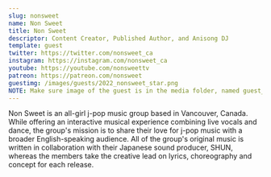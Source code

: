 ```yaml
---
slug: nonsweet
name: Non Sweet
title: Non Sweet
descriptor: Content Creator, Published Author, and Anisong DJ
template: guest
twitter: https://twitter.com/nonsweet_ca
instagram: https://instagram.com/nonsweet_ca
youtube: https://youtube.com/nonsweettv
patreon: https://patreon.com/nonsweet
guestimg: /images/guests/2022_nonsweet_star.png
NOTE: Make sure image of the guest is in the media folder, named guest_(YEAR)_(GUEST_SLUG).png
---
```


Non Sweet is an all-girl j-pop music group based in Vancouver, Canada. While offering an interactive musical experience combining live vocals and dance, the group's mission is to share their love for j-pop music with a broader English-speaking audience. All of the group's original music is written in collaboration with their Japanese sound producer, SHUN, whereas the members take the creative lead on lyrics, choreography and concept for each release.
